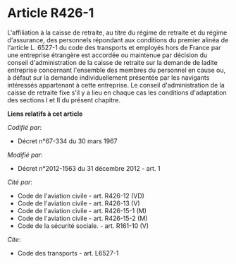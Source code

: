 # Article R426-1

L'affiliation à la caisse de retraite, au titre du régime de retraite et du régime d'assurance, des personnels répondant aux
conditions du premier alinéa de l'article L. 6527-1 du code des transports et employés hors de France par une entreprise
étrangère est accordée ou maintenue par décision du conseil d'administration de la caisse de retraite sur la demande de
ladite entreprise concernant l'ensemble des membres du personnel en cause ou, à défaut sur la demande individuellement
présentée par les navigants intéressés appartenant à cette entreprise. Le conseil d'administration de la caisse de retraite
fixe s'il y a lieu en chaque cas les conditions d'adaptation des sections I et II du présent chapitre.

**Liens relatifs à cet article**

_Codifié par_:

  - Décret n°67-334 du 30 mars 1967

_Modifié par_:

  - Décret n°2012-1563 du 31 décembre 2012 - art. 1

_Cité par_:

  - Code de l'aviation civile - art. R426-12 (VD)
  - Code de l'aviation civile - art. R426-13 (V)
  - Code de l'aviation civile - art. R426-15-1 (M)
  - Code de l'aviation civile - art. R426-15-2 (M)
  - Code de la sécurité sociale. - art. R161-10 (V)

_Cite_:

  - Code des transports - art. L6527-1
